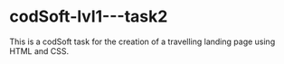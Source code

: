 # codSoft-lvl1---task2

This is a codSoft task for the creation of a travelling landing page using HTML and CSS.
